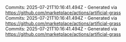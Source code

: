 Commits: 2025-07-21T10:16:41.494Z - Generated via https://github.com/marketplace/actions/artificial-grass
<br>
Commits: 2025-07-21T10:16:41.494Z - Generated via https://github.com/marketplace/actions/artificial-grass
<br>
Commits: 2025-07-21T10:16:41.494Z - Generated via https://github.com/marketplace/actions/artificial-grass
<br>

